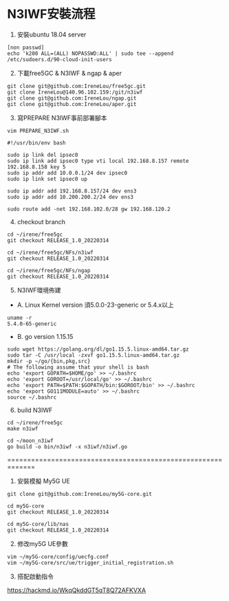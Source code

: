 # N3IWF安裝流程
1. 安裝ubuntu 18.04 server
```
[non passwd]
echo 'k200 ALL=(ALL) NOPASSWD:ALL' | sudo tee --append /etc/sudoers.d/90-cloud-init-users
```

2. 下載free5GC & N3IWF & ngap & aper
```
git clone git@github.com:IreneLou/free5gc.git
git clone IreneLou@140.96.102.159:/git/n3iwf
git clone git@github.com:IreneLou/ngap.git
git clone git@github.com:IreneLou/aper.git
```

3. 寫PREPARE N3IWF事前部署腳本
```
vim PREPARE_N3IWF.sh

#!/usr/bin/env bash

sudo ip link del ipsec0
sudo ip link add ipsec0 type vti local 192.168.8.157 remote 192.168.8.158 key 5
sudo ip addr add 10.0.0.1/24 dev ipsec0
sudo ip link set ipsec0 up

sudo ip addr add 192.168.8.157/24 dev ens3
sudo ip addr add 10.200.200.2/24 dev ens3

sudo route add -net 192.168.102.0/28 gw 192.168.120.2
```

4. checkout branch
```
cd ~/irene/free5gc
git checkout RELEASE_1.0_20220314

cd ~/irene/free5gc/NFs/n3iwf
git checkout RELEASE_1.0_20220314

cd ~/irene/free5gc/NFs/ngap
git checkout RELEASE_1.0_20220314
```

5. N3IWF環境佈建

* A. Linux Kernel version
須5.0.0-23-generic or 5.4.x以上
```
uname -r
5.4.0-65-generic
```

* B. go version 1.15.15 
```
sudo wget https://golang.org/dl/go1.15.5.linux-amd64.tar.gz
sudo tar -C /usr/local -zxvf go1.15.5.linux-amd64.tar.gz
mkdir -p ~/go/{bin,pkg,src}
# The following assume that your shell is bash
echo 'export GOPATH=$HOME/go' >> ~/.bashrc
echo 'export GOROOT=/usr/local/go' >> ~/.bashrc
echo 'export PATH=$PATH:$GOPATH/bin:$GOROOT/bin' >> ~/.bashrc
echo 'export GO111MODULE=auto' >> ~/.bashrc
source ~/.bashrc
```

6. build N3IWF
```
cd ~/irene/free5gc
make n3iwf

cd ~/moon_n3iwf
go build -o bin/n3iwf -x n3iwf/n3iwf.go
```
=============================================================
1. 安裝模擬 My5G UE
```
git clone git@github.com:IreneLou/my5G-core.git

cd my5G-core
git checkout RELEASE_1.0_20220314

cd my5G-core/lib/nas
git checkout RELEASE_1.0_20220314

```
2. 修改my5G UE參數
```
vim ~/my5G-core/config/uecfg.conf
vim ~/my5G-core/src/ue/trigger_initial_registration.sh
```

3. 搭配啟動指令

https://hackmd.io/WkqQkddGT5qT8Q72AFKVXA
